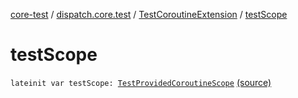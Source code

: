 [core-test](../../index.md) / [dispatch.core.test](../index.md) / [TestCoroutineExtension](index.md) / [testScope](./test-scope.md)

# testScope

`lateinit var testScope: `[`TestProvidedCoroutineScope`](../-test-provided-coroutine-scope/index.md) [(source)](https://github.com/RBusarow/Dispatch/tree/master/core-test/src/main/java/dispatch/core/test/CoroutineTest.kt#L133)